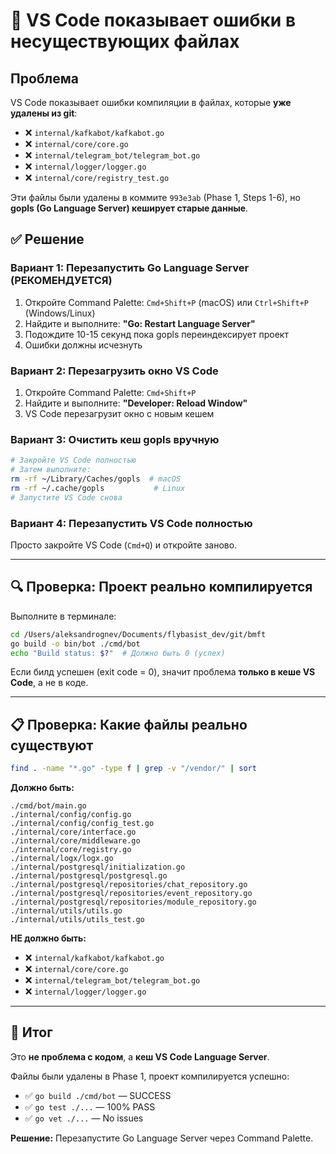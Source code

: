 # 🔴 VS Code показывает ошибки в несуществующих файлах

## Проблема

VS Code показывает ошибки компиляции в файлах, которые **уже удалены из git**:
- ❌ `internal/kafkabot/kafkabot.go`
- ❌ `internal/core/core.go`
- ❌ `internal/telegram_bot/telegram_bot.go`
- ❌ `internal/logger/logger.go`
- ❌ `internal/core/registry_test.go`

Эти файлы были удалены в коммите `993e3ab` (Phase 1, Steps 1-6), но **gopls (Go Language Server) кеширует старые данные**.

## ✅ Решение

### Вариант 1: Перезапустить Go Language Server (РЕКОМЕНДУЕТСЯ)

1. Откройте Command Palette: `Cmd+Shift+P` (macOS) или `Ctrl+Shift+P` (Windows/Linux)
2. Найдите и выполните: **"Go: Restart Language Server"**
3. Подождите 10-15 секунд пока gopls переиндексирует проект
4. Ошибки должны исчезнуть

### Вариант 2: Перезагрузить окно VS Code

1. Откройте Command Palette: `Cmd+Shift+P`
2. Найдите и выполните: **"Developer: Reload Window"**
3. VS Code перезагрузит окно с новым кешем

### Вариант 3: Очистить кеш gopls вручную

```bash
# Закройте VS Code полностью
# Затем выполните:
rm -rf ~/Library/Caches/gopls  # macOS
rm -rf ~/.cache/gopls           # Linux
# Запустите VS Code снова
```

### Вариант 4: Перезапустить VS Code полностью

Просто закройте VS Code (`Cmd+Q`) и откройте заново.

---

## 🔍 Проверка: Проект реально компилируется

Выполните в терминале:

```bash
cd /Users/aleksandrognev/Documents/flybasist_dev/git/bmft
go build -o bin/bot ./cmd/bot
echo "Build status: $?"  # Должно быть 0 (успех)
```

Если билд успешен (exit code = 0), значит проблема **только в кеше VS Code**, а не в коде.

---

## 📋 Проверка: Какие файлы реально существуют

```bash
find . -name "*.go" -type f | grep -v "/vendor/" | sort
```

**Должно быть:**
```
./cmd/bot/main.go
./internal/config/config.go
./internal/config/config_test.go
./internal/core/interface.go
./internal/core/middleware.go
./internal/core/registry.go
./internal/logx/logx.go
./internal/postgresql/initialization.go
./internal/postgresql/postgresql.go
./internal/postgresql/repositories/chat_repository.go
./internal/postgresql/repositories/event_repository.go
./internal/postgresql/repositories/module_repository.go
./internal/utils/utils.go
./internal/utils/utils_test.go
```

**НЕ должно быть:**
- ❌ `internal/kafkabot/kafkabot.go`
- ❌ `internal/core/core.go`
- ❌ `internal/telegram_bot/telegram_bot.go`
- ❌ `internal/logger/logger.go`

---

## 🎯 Итог

Это **не проблема с кодом**, а **кеш VS Code Language Server**.

Файлы были удалены в Phase 1, проект компилируется успешно:
- ✅ `go build ./cmd/bot` — SUCCESS
- ✅ `go test ./...` — 100% PASS
- ✅ `go vet ./...` — No issues

**Решение:** Перезапустите Go Language Server через Command Palette.
